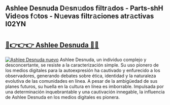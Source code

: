 ## Ashlee Desnuda D𝚎sn𝚞dos filtr𝚊dos - Parts-shH Vid𝚎os f𝚘tos - N𝚞evas filtr𝚊ciones atr𝚊ctivas I02YN

# <h2><a href="http://mb4c49h.tromn.icu/?c=Ashlee+Desnuda">🔗👉👉👉 Ashlee Desnuda 🔗🔗</a></h2>

[![Ashlee Desnuda nuevo](https://i.imgur.com/pEAQMta.gif)](http://mb4c49h.tromn.icu/?c=Ashlee+Desnuda)
Ashlee Desnuda, un individuo complejo y desconcertante, se resiste a la caracterización simple. Su uso pionero de los medios digitales para la autoexpresión ha cautivado y enfurecido a los observadores, generando debates sobre ética, identidad y la naturaleza evolutiva de las comunidades en línea. A pesar de la ambigüedad de sus planes futuros, su huella en la cultura en línea es imborrable. Impulsada por una determinación inquebrantable y una cautivación innegable, la influencia de Ashlee Desnuda en los medios digitales es pionera.
